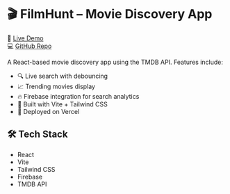 # 🎬 FilmHunt – Movie Discovery App

🔗 [Live Demo](https://filmhunt.vercel.app/)  
💻 [GitHub Repo](https://github.com/Harishraj46/Movie-App)

A React-based movie discovery app using the TMDB API. Features include:

- 🔍 Live search with debouncing
- 📈 Trending movies display
- 🔥 Firebase integration for search analytics
- 🎨 Built with Vite + Tailwind CSS
- 🚀 Deployed on Vercel

## 🛠️ Tech Stack

- React
- Vite
- Tailwind CSS
- Firebase
- TMDB API

